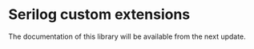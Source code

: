 # Serilog custom extensions

The documentation of this library will be available from the next update.